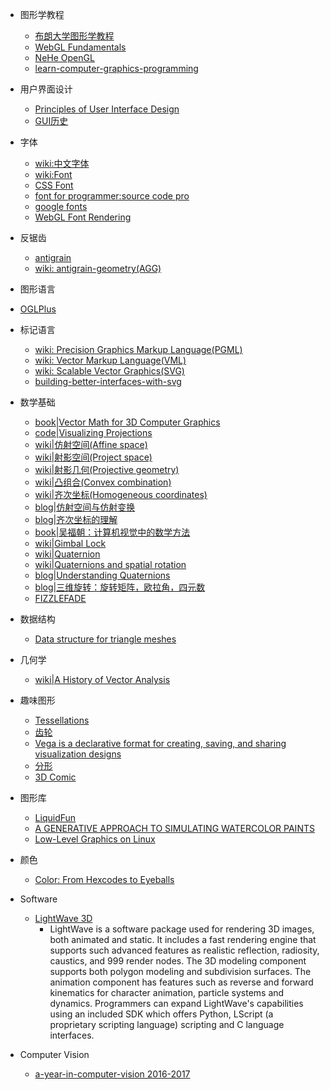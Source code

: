 - 图形学教程
  - [布朗大学图形学教程](http://www.cs.brown.edu/courses/cs123/lectures.htm)
  - [WebGL Fundamentals](http://webglfundamentals.org/)
  - [NeHe OpenGL](http://nehe.gamedev.net/tutorial/creating_an_opengl_window_(win32))
  - [learn-computer-graphics-programming](https://courses.pikuma.com/courses/learn-computer-graphics-programming)
  
- 用户界面设计
  - [Principles of User Interface Design](http://bokardo.com/principles-of-user-interface-design/)
  - [GUI历史](http://toastytech.com/guis/index.html)

- 字体
  - [wiki:中文字体](http://zh.wikipedia.org/zh/字体)
  - [wiki:Font](http://en.wikipedia.org/wiki/Font)
  - [CSS Font](http://yusugomori.com/projects/css-sans/fonts)
  - [font for programmer:source code pro](https://github.com/adobe/source-code-pro)
  - [google fonts](https://fonts.google.com/)
  - [WebGL Font Rendering](https://astiopin.github.io/webgl_fonts/)

- 反锯齿
  - [antigrain](http://www.antigrain.com/)
  - [wiki: antigrain-geometry(AGG)](http://en.wikipedia.org/wiki/Anti-Grain_Geometry)

- 图形语言
 - [OGLPlus](http://kifri.fri.uniza.sk/~chochlik/oglplus/html/index.html)

- 标记语言
  - [wiki: Precision Graphics Markup Language(PGML)](http://en.wikipedia.org/wiki/Precision_Graphics_Markup_Language)
  - [wiki: Vector Markup Language(VML)](http://en.wikipedia.org/wiki/Vector_Markup_Language)
  - [wiki: Scalable Vector Graphics(SVG)](http://en.wikipedia.org/wiki/Scalable_Vector_Graphics)
  - [building-better-interfaces-with-svg](http://slides.com/sarasoueidan/building-better-interfaces-with-svg#/)
  
- 数学基础
  - [book|Vector Math for 3D Computer Graphics](http://programmedlessons.org/VectorLessons/)
  - [code|Visualizing Projections](http://shaunlebron.github.io/visualizing-projections/)
  - [wiki|仿射空间(Affine space)](https://en.wikipedia.org/wiki/Affine_space)
  - [wiki|射影空间(Project space)](https://en.wikipedia.org/wiki/Projective_space)
  - [wiki|射影几何(Projective geometry)](https://en.wikipedia.org/wiki/Projective_geometry)
  - [wiki|凸组合(Convex combination)](https://en.wikipedia.org/wiki/Convex_combination)
  - [wiki|齐次坐标(Homogeneous coordinates)](https://en.wikipedia.org/wiki/Homogeneous_coordinates)
  - [blog|仿射空间与仿射变换](http://www.cnblogs.com/maplewizard/p/4047001.html)
  - [blog|齐次坐标的理解](http://www.cnblogs.com/csyisong/archive/2008/12/09/1351372.html)
  - [book|吴福朝：计算机视觉中的数学方法](http://cvrs.whu.edu.cn/downloads/ebooks/%E8%AE%A1%E7%AE%97%E6%9C%BA%E8%A7%86%E8%A7%89%E4%B8%AD%E7%9A%84%E6%95%B0%E5%AD%A6%E6%96%B9%E6%B3%95.pdf)
  - [wiki|Gimbal Lock](https://en.wikipedia.org/wiki/Gimbal_lock)
  - [wiki|Quaternion](https://en.wikipedia.org/wiki/Quaternion)
  - [wiki|Quaternions and spatial rotation](https://en.wikipedia.org/wiki/Quaternions_and_spatial_rotation)
  - [blog|Understanding Quaternions](http://www.qiujiawei.com/understanding-quaternions/)
  - [blog|三维旋转：旋转矩阵，欧拉角，四元数](http://www.cnblogs.com/yiyezhai/p/3176725.html)
  - [FIZZLEFADE](http://fabiensanglard.net/fizzlefade/index.php)

- 数据结构
  - [Data structure for triangle meshes](http://www.redblobgames.com/x/1722-b-rep-triangle-meshes/)

- 几何学
  - [wiki|A History of Vector Analysis](https://en.wikipedia.org/wiki/A_History_of_Vector_Analysis)

- 趣味图形
  - [Tessellations](http://www.tessellations.org/)
  - [齿轮](http://nathanfriend.io/inspirograph/)
  - [Vega is a declarative format for creating, saving, and sharing visualization designs](http://vega.github.io/)
  - [分形](http://www.fractalcurves.com/)
  - [3D Comic](http://yiwenl.github.io/Sketches/)

- 图形库
  - [LiquidFun](http://google.github.io/liquidfun/)
  - [A GENERATIVE APPROACH TO SIMULATING WATERCOLOR PAINTS](http://www.tylerlhobbs.com/writings/watercolor)
  - [Low-Level Graphics on Linux](http://betteros.org/tut/graphics1.php)

- 颜色
  - [Color: From Hexcodes to Eyeballs](http://jamie-wong.com/post/color/)

- Software
  - [LightWave 3D](https://en.wikipedia.org/wiki/LightWave_3D)
    - LightWave is a software package used for rendering 3D images, both animated and static. It includes a fast rendering engine that supports such advanced features as realistic reflection, radiosity, caustics, and 999 render nodes. The 3D modeling component supports both polygon modeling and subdivision surfaces. The animation component has features such as reverse and forward kinematics for character animation, particle systems and dynamics. Programmers can expand LightWave's capabilities using an included SDK which offers Python, LScript (a proprietary scripting language) scripting and C language interfaces.

- Computer Vision
  - [a-year-in-computer-vision 2016-2017](http://www.themtank.org/a-year-in-computer-vision)
  

